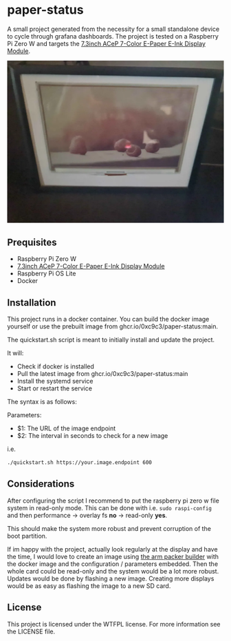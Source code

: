 # paper-status

A small project generated from the necessity for a small standalone device to cycle through grafana
dashboards. The project is tested on a Raspberry Pi Zero W and targets the [7.3inch ACeP 7-Color E-Paper E-Ink Display Module](https://www.waveshare.com/7.3inch-e-paper-hat-f.htm).

![alt text](./docs/image.webp)

## Prequisites

- Raspberry Pi Zero W
- [7.3inch ACeP 7-Color E-Paper E-Ink Display Module](https://www.waveshare.com/7.3inch-e-paper-hat-f.htm)
- Raspberry Pi OS Lite
- Docker

## Installation

This project runs in a docker container. You can build the docker image yourself or use the prebuilt image from
ghcr.io/0xc9c3/paper-status:main.

The quickstart.sh script is meant to initially install and update the project.

It will:

- Check if docker is installed
- Pull the latest image from ghcr.io/0xc9c3/paper-status:main
- Install the systemd service
- Start or restart the service

The syntax is as follows:

Parameters:
- $1: The URL of the image endpoint
- $2: The interval in seconds to check for a new image

i.e.

```bash
./quickstart.sh https://your.image.endpoint 600
```


## Considerations

After configuring the script I recommend to put the raspberry pi zero w file system in read-only mode. 
This can be done with i.e. ```sudo raspi-config``` and then performance -> overlay fs **no** -> read-only **yes**.

This should make the system more robust and prevent corruption of the boot partition.

If im happy with the project, actually look regularly at the display and have the time, I would love to create an image using 
[the arm packer builder](https://github.com/mkaczanowski/packer-builder-arm) with the docker image and the configuration
 / parameters embedded. Then the whole card could be read-only and the system would be a lot more robust. Updates would
    be done by flashing a new image. Creating more displays would be as easy as flashing the image to a new SD card.

## License

This project is licensed under the WTFPL license. For more information see the LICENSE file.
